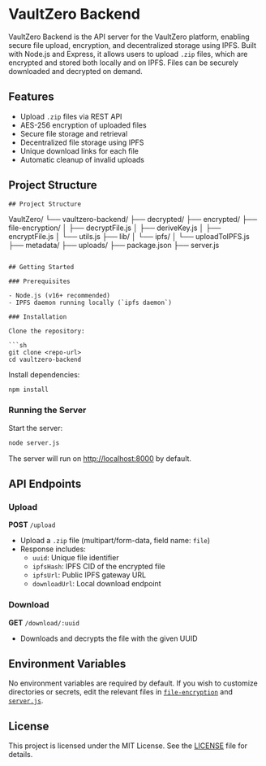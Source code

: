 # VaultZero Backend

VaultZero Backend is the API server for the VaultZero platform, enabling secure file upload, encryption, and decentralized storage using IPFS. Built with Node.js and Express, it allows users to upload `.zip` files, which are encrypted and stored both locally and on IPFS. Files can be securely downloaded and decrypted on demand.

## Features

- Upload `.zip` files via REST API
- AES-256 encryption of uploaded files
- Secure file storage and retrieval
- Decentralized file storage using IPFS
- Unique download links for each file
- Automatic cleanup of invalid uploads

## Project Structure

```
## Project Structure

```
VaultZero/
└── vaultzero-backend/
    ├── decrypted/
    ├── encrypted/
    ├── file-encryption/
    │   ├── decryptFile.js
    │   ├── deriveKey.js
    │   ├── encryptFile.js
    │   └── utils.js
    ├── lib/
    │   └── ipfs/
    │       └── uploadToIPFS.js
    ├── metadata/
    ├── uploads/
    ├── package.json
    ├── server.js
```

## Getting Started

### Prerequisites

- Node.js (v16+ recommended)
- IPFS daemon running locally (`ipfs daemon`)

### Installation

Clone the repository:

```sh
git clone <repo-url>
cd vaultzero-backend
```

Install dependencies:

```sh
npm install
```

### Running the Server

Start the server:

```sh
node server.js
```

The server will run on [http://localhost:8000](http://localhost:8000) by default.

## API Endpoints

### Upload

**POST** `/upload`

- Upload a `.zip` file (multipart/form-data, field name: `file`)
- Response includes:
  - `uuid`: Unique file identifier
  - `ipfsHash`: IPFS CID of the encrypted file
  - `ipfsUrl`: Public IPFS gateway URL
  - `downloadUrl`: Local download endpoint

### Download

**GET** `/download/:uuid`

- Downloads and decrypts the file with the given UUID

## Environment Variables

No environment variables are required by default. If you wish to customize directories or secrets, edit the relevant files in [`file-encryption`](vaultzero-backend/file-encryption/) and [`server.js`](vaultzero-backend/server.js).

## License

This project is licensed under the MIT License. See the [LICENSE](LICENSE) file for details.
